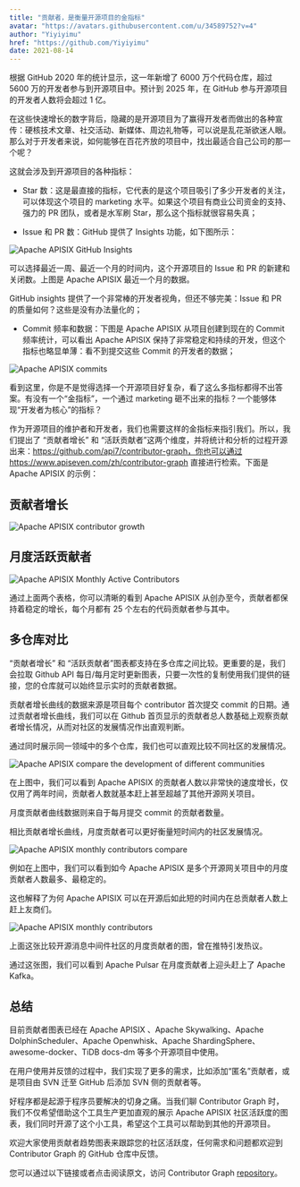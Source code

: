 ```yaml
---
title: "贡献者，是衡量开源项目的金指标"
avatar: "https://avatars.githubusercontent.com/u/34589752?v=4"
author: "Yiyiyimu"
href: "https://github.com/Yiyiyimu"
date: 2021-08-14
---
```


根据 GitHub 2020 年的统计显示，这一年新增了 6000 万个代码仓库，超过 5600 万的开发者参与到开源项目中。预计到 2025 年，在 GitHub 参与开源项目的开发者人数将会超过 1 亿。

在这些快速增长的数字背后，隐藏的是开源项目为了赢得开发者而做出的各种宣传：硬核技术文章、社交活动、新媒体、周边礼物等，可以说是乱花渐欲迷人眼。那么对于开发者来说，如何能够在百花齐放的项目中，找出最适合自己公司的那一个呢？

这就会涉及到开源项目的各种指标：

- Star 数：这是最直接的指标，它代表的是这个项目吸引了多少开发者的关注，可以体现这个项目的 marketing 水平。如果这个项目有商业公司资金的支持、强力的 PR 团队，或者是水军刷 Star，那么这个指标就很容易失真；

- Issue 和 PR 数：GitHub 提供了 Insights 功能，如下图所示：

![Apache APISIX GitHub Insights](https://static.apiseven.com/202108/20210814001.webp)

可以选择最近一周、最近一个月的时间内，这个开源项目的 Issue 和 PR 的新建和关闭数。上图是 Apache APISIX 最近一个月的数据。

GitHub insights 提供了一个非常棒的开发者视角，但还不够完美：Issue 和 PR 的质量如何？这些是没有办法量化的；

- Commit 频率和数据：下图是 Apache APISIX 从项目创建到现在的 Commit 频率统计，可以看出 Apache APISIX 保持了非常稳定和持续的开发，但这个指标也略显单薄：看不到提交这些 Commit 的开发者的数据；

![Apache APISIX commits](https://static.apiseven.com/202108/20210814002.webp)

看到这里，你是不是觉得选择一个开源项目好复杂，看了这么多指标都得不出答案。有没有一个“金指标”，一个通过 marketing 砸不出来的指标？一个能够体现“开发者为核心”的指标？

作为开源项目的维护者和开发者，我们也需要这样的金指标来指引我们。所以，我们提出了 “贡献者增长” 和 “活跃贡献者”这两个维度，并将统计和分析的过程开源出来：https://github.com/api7/contributor-graph，你也可以通过 https://www.apiseven.com/zh/contributor-graph 直接进行检索。下面是 Apache APISIX 的示例：

## 贡献者增长

![Apache APISIX contributor growth](https://static.apiseven.com/202108/20210814003.webp)

## 月度活跃贡献者

![Apache APISIX Monthly Active Contributors](https://static.apiseven.com/202108/20210814004.webp)

通过上面两个表格，你可以清晰的看到 Apache APISIX 从创办至今，贡献者都保持着稳定的增长，每个月都有 25 个左右的代码贡献者参与其中。

## 多仓库对比

“贡献者增长” 和 “活跃贡献者”图表都支持在多仓库之间比较。更重要的是，我们会拉取 Github API 每日/每月定时更新图表，只要一次性的复制使用我们提供的链接，您的仓库就可以始终显示实时的贡献者数据。

贡献者增长曲线的数据来源是项目每个 contributor 首次提交 commit 的日期。通过贡献者增长曲线，我们可以在 Github 首页显示的贡献者总人数基础上观察贡献者增长情况，从而对社区的发展情况作出直观判断。

通过同时展示同一领域中的多个仓库，我们也可以直观比较不同社区的发展情况。

![Apache APISIX compare the development of different communities](https://static.apiseven.com/202108/20210814005.webp)

在上图中，我们可以看到 Apache APISIX 的贡献者人数以非常快的速度增长，仅仅用了两年时间，贡献者人数就基本赶上甚至超越了其他开源网关项目。

月度贡献者曲线数据则来自于每月提交 commit 的贡献者数量。

相比贡献者增长曲线，月度贡献者可以更好衡量短时间内的社区发展情况。

![Apache APISIX monthly contributors compare](https://static.apiseven.com/202108/20210814006.webp)

例如在上图中，我们可以看到如今 Apache APISIX 是多个开源网关项目中的月度贡献者人数最多、最稳定的。

这也解释了为何 Apache APISIX 可以在开源后如此短的时间内在总贡献者人数上赶上友商们。

![Apache APISIX monthly contributors](https://static.apiseven.com/202108/20210814007.webp)

上面这张比较开源消息中间件社区的月度贡献者的图，曾在推特引发热议。

通过这张图，我们可以看到 Apache Pulsar 在月度贡献者上迎头赶上了 Apache Kafka。

## 总结

目前贡献者图表已经在 Apache APISIX 、Apache Skywalking、Apache DolphinScheduler、Apache Openwhisk、Apache ShardingSphere、awesome-docker、TiDB docs-dm 等多个开源项目中使用。

在用户使用并反馈的过程中，我们实现了更多的需求，比如添加“匿名”贡献者，或是项目由 SVN 迁至 GitHub 后添加 SVN 侧的贡献者等。

好程序都是起源于程序员要解决的切身之痛。当我们聊 Contributor Graph 时，我们不仅希望借助这个工具生产更加直观的展示 Apache APISIX 社区活跃度的图表，我们同时开源了这个小工具，希望这个工具可以帮助到其他的开源项目。

欢迎大家使用贡献者趋势图表来跟踪您的社区活跃度，任何需求和问题都欢迎到 Contributor Graph 的 GitHub 仓库中反馈。

您可以通过以下链接或者点击阅读原文，访问 Contributor Graph [repository](https://github.com/api7/contributor-graph)。
